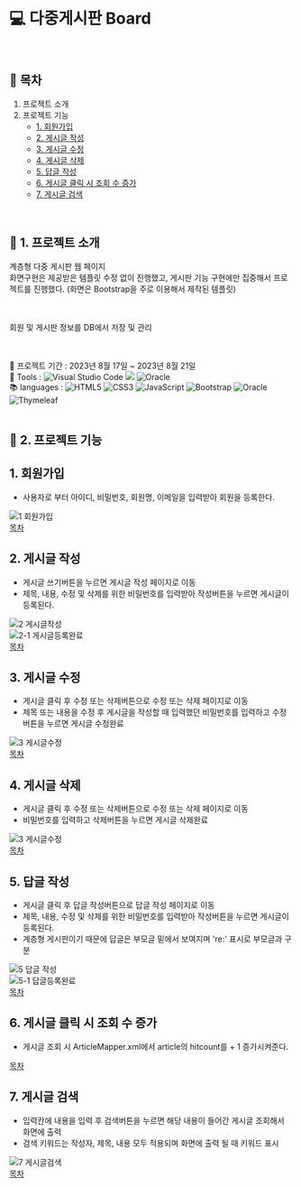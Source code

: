 # :computer: 다중게시판 Board
<br />

## :page_facing_up: 목차
1. 프로젝트 소개
2. 프로젝트 기능
   * [1. 회원가입](#1-회원가입)
   * [2. 게시글 작성](#2-게시글-작성)
   * [3. 게시글 수정](#3-게시글-수정)
   * [4. 게시글 삭제](#4-게시글-삭제)
   * [5. 답글 작성](#5-답글-작성)
   * [6. 게시글 클릭 시 조회 수 증가](#6-게시글-클릭-시-조회-수-증가)
   * [7. 게시글 검색](#7-게시글-검색)
<br />

## :eyes: 1. 프로젝트 소개
계층형 다중 게시판 웹 페이지 <br />
화면구현은 제공받은 템플릿 수정 없이 진행했고, 게시판 기능 구현에만 집중해서 프로젝트를 진행했다. (화면은 Bootstrap을 주로 이용해서 제작된 템플릿) <br />
<br /><br />

회원 및 게시판 정보를 DB에서 저장 및 관리 <br />
<br /><br />

:calendar: 프로젝트 기간 : 2023년 8월 17일 ~ 2023년 8월 21일 <br />
:hammer: Tools : ![Visual Studio Code](https://img.shields.io/badge/VS%20Code-0078d7.svg?style=for-the-badge&logo=visual-studio-code&logoColor=white) 
<img src="https://img.shields.io/badge/Eclipse-FE7A16.svg?style=for-the-badge&logo=Eclipse&logoColor=white" /> 
![Oracle](https://img.shields.io/badge/SQLDeveloper-F80000?style=for-the-badge&logoColor=white) <br /> 
:books: languages : ![HTML5](https://img.shields.io/badge/html5-%23E34F26.svg?style=for-the-badge&logo=html5&logoColor=white) ![CSS3](https://img.shields.io/badge/css3-%231572B6.svg?style=for-the-badge&logo=css3&logoColor=white) 
![JavaScript](https://img.shields.io/badge/javascript-%23323330.svg?style=for-the-badge&logo=javascript&logoColor=%23F7DF1E) ![Bootstrap](https://img.shields.io/badge/bootstrap-%238511FA.svg?style=for-the-badge&logo=bootstrap&logoColor=white) 
![Oracle](https://img.shields.io/badge/Oracle%20SQL-F80000?style=for-the-badge&logo=oracle&logoColor=white) ![Thymeleaf](https://img.shields.io/badge/Thymeleaf-%23005C0F.svg?style=for-the-badge&logo=Thymeleaf&logoColor=white) <br />
<br />

## :pushpin: 2. 프로젝트 기능
## 1. 회원가입
* 사용자로 부터 아이디, 비밀번호, 회원명, 이메일을 입력받아 회원을 등록한다. <br />

![1 회원가입](https://github.com/HeeYeong91/project_board/assets/139057065/7b5393f5-3096-4361-8459-c9d16024428e) <br />
[목차](#page_facing_up-목차)

## 2. 게시글 작성
* 게시글 쓰기버튼을 누르면 게시글 작성 페이지로 이동 <br />
* 제목, 내용, 수정 및 삭제를 위한 비밀번호를 입력받아 작성버튼을 누르면 게시글이 등록된다. <br />

![2 게시글작성](https://github.com/HeeYeong91/project_board/assets/139057065/ea13ab27-9ca4-4513-95fc-fd3607857459) <br />
![2-1 게시글등록완료](https://github.com/HeeYeong91/project_board/assets/139057065/e937abda-de53-4c4e-85f9-7f5f2e48b01a) <br />
[목차](#page_facing_up-목차)

## 3. 게시글 수정
* 게시글 클릭 후 수정 또는 삭제버튼으로 수정 또는 삭제 페이지로 이동 <br />
* 제목 또는 내용을 수정 후 게시글을 작성할 때 입력했던 비밀번호를 입력하고 수정버튼을 누르면 게시글 수정완료 <br />

![3 게시글수정](https://github.com/HeeYeong91/project_board/assets/139057065/920e5fa7-2ecf-4b7e-8747-14c825db738a) <br />
[목차](#page_facing_up-목차)

## 4. 게시글 삭제
* 게시글 클릭 후 수정 또는 삭제버튼으로 수정 또는 삭제 페이지로 이동 <br />
* 비밀번호를 입력하고 삭제버튼을 누르면 게시글 삭제완료 <br />

![3 게시글수정](https://github.com/HeeYeong91/project_board/assets/139057065/920e5fa7-2ecf-4b7e-8747-14c825db738a) <br />
[목차](#page_facing_up-목차)

## 5. 답글 작성
* 게시글 클릭 후 답글 작성버튼으로 답글 작성 페이지로 이동 <br />
* 제목, 내용, 수정 및 삭제를 위한 비밀번호를 입력받아 작성버튼을 누르면 게시글이 등록된다. <br />
* 계층형 게시판이기 때문에 답글은 부모글 밑에서 보여지며 're:' 표시로 부모글과 구분 <br />

![5 답글 작성](https://github.com/HeeYeong91/project_board/assets/139057065/6f3980ed-4613-4ed8-b00e-24ad8fdaa13a) <br />
![5-1 답글등록완료](https://github.com/HeeYeong91/project_board/assets/139057065/bc7766a7-09d2-4a8e-9552-fd4aa7cd9978) <br />
[목차](#page_facing_up-목차)

## 6. 게시글 클릭 시 조회 수 증가
* 게시글 조회 시 ArticleMapper.xml에서 article의 hitcount를 + 1 증가시켜준다. <br />

[목차](#page_facing_up-목차)

## 7. 게시글 검색
* 입력칸에 내용을 입력 후 검색버튼을 누르면 해당 내용이 들어간 게시글 조회해서 화면에 출력 <br />
* 검색 키워드는 작성자, 제목, 내용 모두 적용되며 화면에 출력 될 때 키워드 표시 <br />

![7 게시글검색](https://github.com/HeeYeong91/project_board/assets/139057065/e0615d2b-bf16-4c81-90b3-82375fb19882) <br />
[목차](#page_facing_up-목차)
